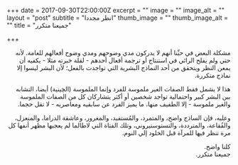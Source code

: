 +++
date = 2017-09-30T22:00:00Z
excerpt = ""
image = ""
image_alt = ""
layout = "post"
subtitle = "انظر مجددا"
thumb_image = ""
thumb_image_alt = ""
title = "جميعنا متكرر"

+++
<div dir="rtl">
مشكلة البعض في حيِّنا أنهم لا يدركون مدي وضوحهم ومدي وضوح أفعالهم للعامة. لأنه حتي ولم يفلح الرائي في استنتاج أو ترجمة أفعال أحدهم - لقلة خبرته مثلا - يكفيه أن يمعن النظر ويتحقق من أحد النماذج البشرية التي تواجدت بالفعل؛ لأن البشر ليسوا إلا نماذج متكررة.

 هذا لا يشمل فقط الصفات الغير ملموسة للفرد وإنما الملموسة (الچينية) أيضا، التشابه بين البشر كبير واحتمالية تواجد شخصين أو أكثر يتشاركان كل من الصفات الملموسة والغير ملموسة - إلا الطفيف منها، ما يميز الفرد عن سابقيه ومعاصريه - لا تقل حجما.

 وعليه، فإن الساذج واضح، والمتمرد، والمُستفيد، والمغرور، وعاشقة الدراما، والمنعزل، والفُقاعة، والمترددة، والتستوستيروني، وتلك الفتاة التي لاطالما لم يعجبها مظهر أنفها كل مرة تنظر فيها للمرآة قبل الخلود إلي النوم.

كلنا واضح.  
جميعنا متكرر.
</div>